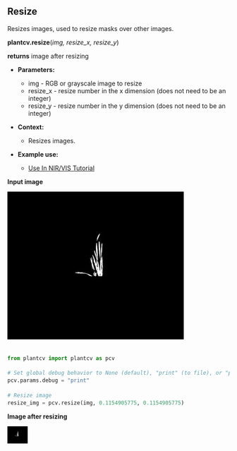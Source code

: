 ## Resize

Resizes images, used to resize masks over other images.

**plantcv.resize**(*img, resize_x, resize_y*)

**returns** image after resizing

- **Parameters:**
    - img - RGB or grayscale image to resize
    - resize_x - resize number in the x dimension (does not need to be an integer)
    - resize_y - resize number in the y dimension (does not need to be an integer)
   
- **Context:**
    - Resizes images.
- **Example use:**
    - [Use In NIR/VIS Tutorial](vis_nir_tutorial.md)
    
**Input image**

![Screenshot](img/documentation_images/resize/19_flipped.jpg)

```python

from plantcv import plantcv as pcv

# Set global debug behavior to None (default), "print" (to file), or "plot" (Jupyter Notebooks or X11)
pcv.params.debug = "print"

# Resize image
resize_img = pcv.resize(img, 0.1154905775, 0.1154905775)
```

**Image after resizing**

![Screenshot](img/documentation_images/resize/19_resize1.jpg)
